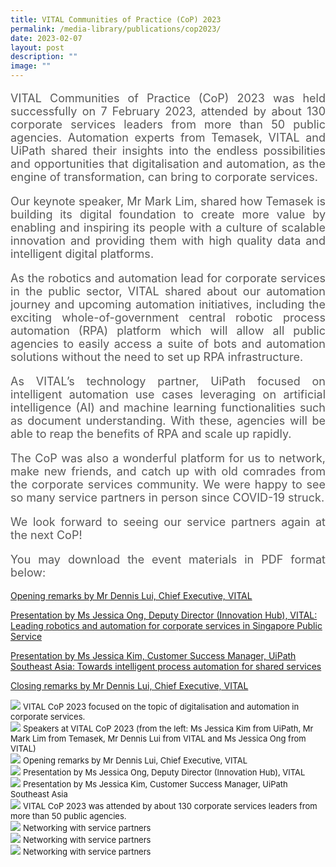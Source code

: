 ```yaml
---
title: VITAL Communities of Practice (CoP) 2023
permalink: /media-library/publications/cop2023/
date: 2023-02-07
layout: post
description: ""
image: ""
---
```

<p style="font-size: 18px;color:#585858;text-align:justify;">
VITAL Communities of Practice (CoP) 2023 was held successfully on 7 February 2023, attended by about 130 corporate services leaders from more than 50 public agencies. Automation experts from Temasek, VITAL and UiPath shared their insights into the endless possibilities and opportunities that digitalisation and automation, as the engine of transformation, can bring to corporate services.
</p>
<p style="font-size: 18px;color:#585858;text-align:justify;">
Our keynote speaker, Mr Mark Lim, shared how Temasek is building its digital foundation to create more value by enabling and inspiring its people with a culture of scalable innovation and providing them with high quality data and intelligent digital platforms.
</p>
<p style="font-size: 18px;color:#585858;text-align:justify;">
As the robotics and automation lead for corporate services in the public sector, VITAL shared about our automation journey and upcoming automation initiatives, including the exciting whole-of-government central robotic process automation (RPA) platform which will allow all public agencies to easily access a suite of bots and automation solutions without the need to set up RPA infrastructure.
</p>
<p style="font-size: 18px;color:#585858;text-align:justify;">
As VITAL’s technology partner, UiPath focused on intelligent automation use cases leveraging on artificial intelligence (AI) and machine learning functionalities such as document understanding. With these, agencies will be able to reap the benefits of RPA and scale up rapidly.
</p>
<p style="font-size: 18px;color:#585858;text-align:justify;">
The CoP was also a wonderful platform for us to network, make new friends, and catch up with old comrades from the corporate services community. We were happy to see so many service partners in person since COVID-19 struck.
</p>
<p style="font-size: 18px;color:#585858;text-align:justify;">
We look forward to seeing our service partners again at the next CoP!
</p>
<p style="font-size: 18px;color:#585858;text-align:justify;">
You may download the event materials in PDF format below:
</p>
<a href = "/files/cop opening.pdf">Opening remarks by Mr Dennis Lui, Chief Executive, VITAL</a> 

<a href = "/files/cop vital.pdf">Presentation by Ms Jessica Ong, Deputy Director (Innovation Hub), VITAL: Leading robotics and automation for corporate services in Singapore Public Service</a> 

<a href = "/files/cop uipath.pdf">Presentation by Ms Jessica Kim, Customer Success Manager, UiPath Southeast Asia: Towards intelligent process automation for shared services</a> 

<a href = "/files/cop closing.pdf">Closing remarks by Mr Dennis Lui, Chief Executive, VITAL</a> 

<img src="/images/media/cop 1.jpg">
<font size="-1">VITAL CoP 2023 focused on the topic of digitalisation and automation in corporate services.</font>
<br>
<img src="/images/media/cop 0.jpg">
<font size="-1">Speakers at VITAL CoP 2023 (from the left: Ms Jessica Kim from UiPath, Mr Mark Lim from Temasek, Mr Dennis Lui from VITAL and Ms Jessica Ong from VITAL)</font>
<br>
<img src="/images/media/cop 4.jpg">
<font size="-1">Opening remarks by Mr Dennis Lui, Chief Executive, VITAL</font>
<br>
<img src="/images/media/cop 2.jpg">
<font size="-1">Presentation by Ms Jessica Ong, Deputy Director (Innovation Hub), VITAL </font>
<br>
<img src="/images/media/cop 3.jpg">
<font size="-1">Presentation by Ms Jessica Kim, Customer Success Manager, UiPath Southeast Asia</font>
<br>
<img src="/images/media/cop 5.jpg">
<font size="-1">VITAL CoP 2023 was attended by about 130 corporate services leaders from more than 50 public agencies.</font>
<br>
<img src="/images/media/cop 6.jpg">
<font size="-1">Networking with service partners</font>
<br>
<img src="/images/media/cop 7.jpg">
<font size="-1">Networking with service partners</font>
<br>
<img src="/images/media/cop 8.jpg">
<font size="-1">Networking with service partners</font>